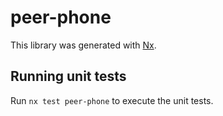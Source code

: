 # peer-phone

This library was generated with [Nx](https://nx.dev).

## Running unit tests

Run `nx test peer-phone` to execute the unit tests.
